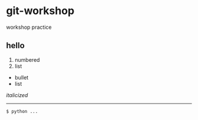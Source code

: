 # git-workshop
workshop practice
## hello

1. numbered
2. list

* bullet 
* list

*italicized*

-----

```bash
$ python ...
``` 
